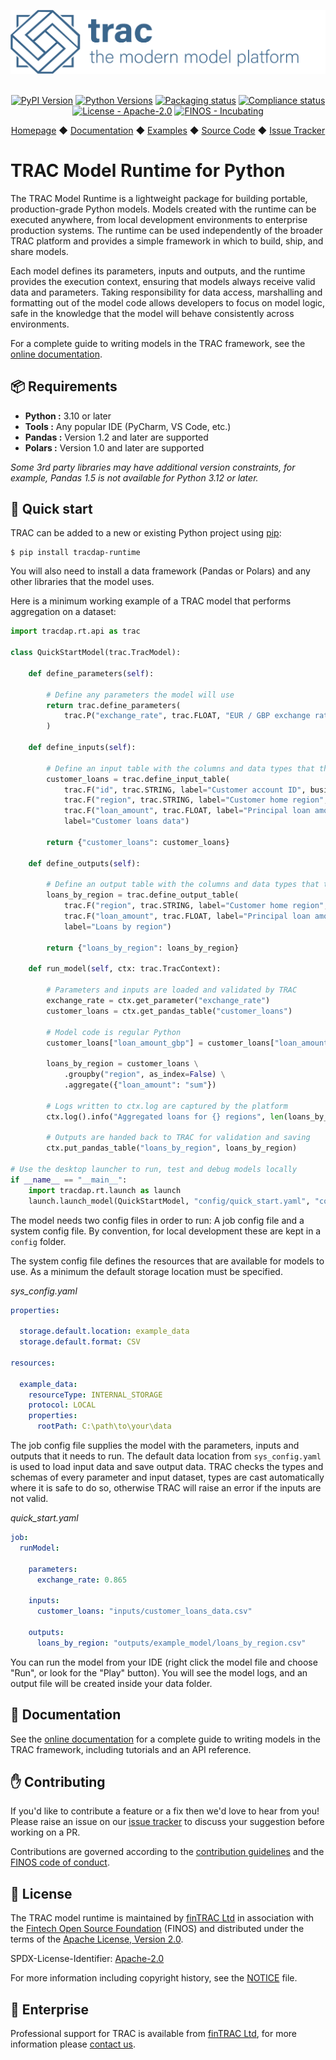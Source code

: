 <div align="center">

![TRAC the modern model platform](https://github.com/finos/tracdap/raw/main/doc/_images/tracmmp_horizontal_400.png)

  <br />

  <div>
    <a href="https://pypi.org/project/tracdap-runtime"><img alt="PyPI Version" src="https://img.shields.io/pypi/v/tracdap-runtime.svg?maxAge=3600" /></a>
    <a href="https://pypi.org/project/tracdap-runtime"><img alt="Python Versions" src="https://img.shields.io/pypi/pyversions/tracdap-runtime.svg?maxAge=3600" /></a>
    <a href="https://github.com/finos/tracdap/actions/workflows/packaging.yaml?query=branch%3Amain"><img alt="Packaging status" src="https://github.com/finos/tracdap/actions/workflows/packaging.yaml/badge.svg?branch:main&workflow:CI" /></a>
    <a href="https://github.com/finos/tracdap/actions/workflows/compliance.yaml?query=branch%3Amain"><img alt="Compliance status" src="https://github.com/finos/tracdap/actions/workflows/compliance.yaml/badge.svg?branch:main&workflow:CI" /></a>
    <a href="https://github.com/pandas-dev/pandas/blob/main/LICENSE"><img alt="License - Apache-2.0" src="https://img.shields.io/pypi/l/tracdap-runtime.svg" /></a>
    <a href="https://community.finos.org/docs/governance/software-projects/stages/incubating/"><img alt="FINOS - Incubating" src="https://cdn.jsdelivr.net/gh/finos/contrib-toolbox@master/images/badge-incubating.svg" /></a>
  </div>

  <p>
    <a href="https://www.fintrac.co.uk/">Homepage</a>
    ◆ <a href="https://docs.fintrac.co.uk/versions/latest/modelling">Documentation</a>
    ◆ <a href="https://github.com/fintrac-hub/examples">Examples</a>
    ◆ <a href="https://github.com/finos/tracdap">Source Code</a>
    ◆ <a href="https://github.com/finos/tracdap/issues">Issue Tracker</a>
  </p>
</div>


# TRAC Model Runtime for Python

The TRAC Model Runtime is a lightweight package for building portable,
production-grade Python models. Models created with the runtime can be
executed anywhere, from local development environments to enterprise
production systems. The runtime can be used independently of the broader
TRAC platform and provides a simple framework in which to build, ship,
and share models.

Each model defines its parameters, inputs and outputs, and the runtime
provides the execution context, ensuring that models always receive valid
data and parameters. Taking responsibility for data access, marshalling
and formatting out of the model code allows developers to focus on model
logic, safe in the knowledge that the model will behave consistently
across environments.

For a complete guide to writing models in the TRAC framework, see the
[online documentation](https://docs.fintrac.co.uk/versions/latest/modelling).


## 📦 Requirements

* **Python :**  3.10 or later
* **Tools :**   Any popular IDE (PyCharm, VS Code, etc.)
* **Pandas :**  Version 1.2 and later are supported
* **Polars :**  Version 1.0 and later are supported

*Some 3rd party libraries may have additional version constraints,
for example, Pandas 1.5 is not available for Python 3.12 or later.*


## 🚀 Quick start

TRAC can be added to a new or existing Python project using [pip](https://pip.pypa.io):

```shell
$ pip install tracdap-runtime
```

You will also need to install a data framework (Pandas or Polars) and any other libraries that the model uses.

Here is a minimum working example of a TRAC model that performs aggregation on a dataset:

```python
import tracdap.rt.api as trac

class QuickStartModel(trac.TracModel):

    def define_parameters(self):
        
        # Define any parameters the model will use
        return trac.define_parameters(
            trac.P("exchange_rate", trac.FLOAT, "EUR / GBP exchange rate")
        )

    def define_inputs(self):
        
        # Define an input table with the columns and data types that the model needs
        customer_loans = trac.define_input_table(
            trac.F("id", trac.STRING, label="Customer account ID", business_key=True),
            trac.F("region", trac.STRING, label="Customer home region", categorical=True),
            trac.F("loan_amount", trac.FLOAT, label="Principal loan amount"),
            label="Customer loans data")

        return {"customer_loans": customer_loans}

    def define_outputs(self):
        
        # Define an output table with the columns and data types that the model will produce
        loans_by_region = trac.define_output_table(
            trac.F("region", trac.STRING, label="Customer home region", categorical=True),
            trac.F("loan_amount", trac.FLOAT, label="Principal loan amount"),
            label="Loans by region")

        return {"loans_by_region": loans_by_region}

    def run_model(self, ctx: trac.TracContext):
        
        # Parameters and inputs are loaded and validated by TRAC
        exchange_rate = ctx.get_parameter("exchange_rate")
        customer_loans = ctx.get_pandas_table("customer_loans")

        # Model code is regular Python
        customer_loans["loan_amount_gbp"] = customer_loans["loan_amount"] * exchange_rate

        loans_by_region = customer_loans \
            .groupby("region", as_index=False) \
            .aggregate({"loan_amount": "sum"})

        # Logs written to ctx.log are captured by the platform
        ctx.log().info("Aggregated loans for {} regions", len(loans_by_region))

        # Outputs are handed back to TRAC for validation and saving
        ctx.put_pandas_table("loans_by_region", loans_by_region)

# Use the desktop launcher to run, test and debug models locally
if __name__ == "__main__":
    import tracdap.rt.launch as launch
    launch.launch_model(QuickStartModel, "config/quick_start.yaml", "config/sys_config.yaml")
```

The model needs two config files in order to run: A job config file and a system config file.
By convention, for local development these are kept in a ``config`` folder.

The system config file defines the resources that are available for models to use.
As a minimum the default storage location must be specified.

*sys_config.yaml*
```yaml
properties:

  storage.default.location: example_data
  storage.default.format: CSV

resources:

  example_data:
    resourceType: INTERNAL_STORAGE
    protocol: LOCAL
    properties:
      rootPath: C:\path\to\your\data
```

The job config file supplies the model with the parameters, inputs and outputs that it needs to run.
The default data location from ``sys_config.yaml`` is used to load input data and save output data.
TRAC checks the types and schemas of every parameter and input dataset, types are cast automatically
where it is safe to do so, otherwise TRAC will raise an error if the inputs are not valid.

*quick_start.yaml*
```yaml
job:
  runModel:
    
    parameters:
      exchange_rate: 0.865
    
    inputs:
      customer_loans: "inputs/customer_loans_data.csv"

    outputs:
      loans_by_region: "outputs/example_model/loans_by_region.csv"
```

You can run the model from your IDE (right click the model file and choose "Run",
or look for the "Play" button). You will see the model logs, and an output file
will be created inside your data folder.


## 📖 Documentation

See the [online documentation](https://docs.fintrac.co.uk/versions/latest/modelling)
for a complete guide to writing models in the TRAC framework,
including tutorials and an API reference.


## ✋ Contributing

If you'd like to contribute a feature or a fix then we'd love to hear from you!
Please raise an issue on our [issue tracker](https://github.com/finos/tracdap/issues)
to discuss your suggestion before working on a PR.

Contributions are governed according to the [contribution guidelines](https://github.com/finos/tracdap/blob/main/CONTRIBUTING.md)
and the [FINOS code of conduct](https://www.finos.org/code-of-conduct).


## 📜 License

The TRAC model runtime is maintained by [finTRAC Ltd](https://fintrac.co.uk/) in association with
the [Fintech Open Source Foundation](https://www.finos.org/) (FINOS) and distributed under the terms of
the [Apache License, Version 2.0](http://www.apache.org/licenses/LICENSE-2.0).

SPDX-License-Identifier: [Apache-2.0](https://spdx.org/licenses/Apache-2.0)

For more information including copyright history,
see the [NOTICE](https://github.com/finos/tracdap/blob/main/NOTICE) file.


## 🏢 Enterprise

Professional support for TRAC is available from [finTRAC Ltd](https://fintrac.co.uk/),
for more information please [contact us](https://fintrac.co.uk/contact).
